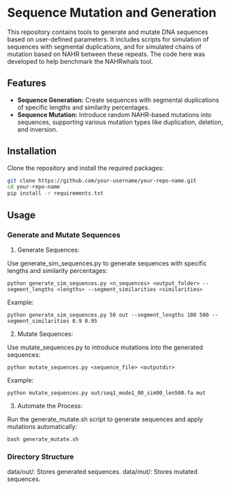 # Sequence Mutation and Generation

This repository contains tools to generate and mutate DNA sequences based on user-defined parameters. It includes scripts for simulation of sequences with segmental duplications, and for simulated chains of mutation based on NAHR between these repeats. The code here was developed to help benchmark the NAHRwhals tool. 

## Features

- **Sequence Generation:** Create sequences with segmental duplications of specific lengths and similarity percentages.
- **Sequence Mutation:** Introduce random NAHR-based mutations into sequences, supporting various mutation types like duplication, deletion, and inversion.

## Installation

Clone the repository and install the required packages:

```bash
git clone https://github.com/your-username/your-repo-name.git
cd your-repo-name
pip install -r requirements.txt
```

## Usage
### Generate and Mutate Sequences

1. Generate Sequences:

Use generate_sim_sequences.py to generate sequences with specific lengths and similarity percentages:

```
python generate_sim_sequences.py <n_sequences> <output_folder> --segment_lengths <lengths> --segment_similarities <similarities>
```

Example:

```
python generate_sim_sequences.py 50 out --segment_lengths 100 500 --segment_similarities 0.9 0.95
```

2. Mutate Sequences:

Use mutate_sequences.py to introduce mutations into the generated sequences:

```
python mutate_sequences.py <sequence_file> <outputdir>
```

Example:

```
python mutate_sequences.py out/seq1_mode1_00_sim90_len500.fa mut
```

3. Automate the Process:

Run the generate_mutate.sh script to generate sequences and apply mutations automatically:

```
bash generate_mutate.sh
```


### Directory Structure
data/out/: Stores generated sequences.
data/mut/: Stores mutated sequences.